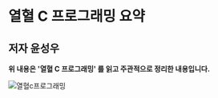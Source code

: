 # 열혈 C 프로그래밍 요약 
## 저자 윤성우 
**위 내용은 '열혈 C 프로그래밍' 를 읽고 주관적으로 정리한 내용입니다.**

![열혈c프로그래밍](https://user-images.githubusercontent.com/38216027/58365884-78d06c80-7f05-11e9-80d8-c8468529f5eb.jpeg)

